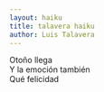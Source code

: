```yaml
---
layout: haiku
title: talavera haiku
author: Luis Talavera
---
```

Otoño llega <br>
Y la emoción también <br> 
Qué felicidad
